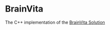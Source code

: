 # BrainVita
The C++ implementation of the [BrainVita Solution](http://thesundayprogrammer.com/2011/03/19/brainvita-solution/)


